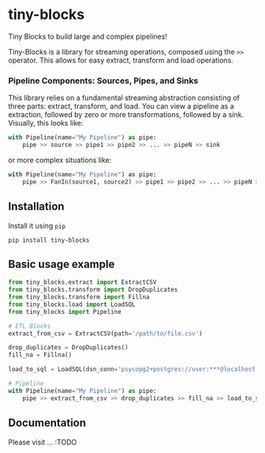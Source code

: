  tiny-blocks
=============

Tiny Blocks to build large and complex pipelines!

Tiny-Blocks is a library for streaming operations, composed using the `>>`
operator. This allows for easy extract, transform and load operations.

### Pipeline Components: Sources, Pipes, and Sinks
This library relies on a fundamental streaming abstraction consisting of three
parts: extract, transform, and load. You can view a pipeline as a extraction, followed
by zero or more transformations, followed by a sink. Visually, this looks like:

```python
with Pipeline(name="My Pipeline") as pipe:
    pipe >> source >> pipe1 >> pipe2 >> ... >> pipeN >> sink
```
or more complex situations like:
```python
with Pipeline(name="My Pipeline") as pipe:
    pipe >> FanIn(source1, source2) >> pipe1 >> pipe2 >> ... >> pipeN >> FanOut(sink1, sink2)
```

Installation
-------------

Install it using ``pip``

```shell
pip install tiny-blocks
```

Basic usage example
--------------------

```python
from tiny_blocks.extract import ExtractCSV
from tiny_blocks.transform import DropDuplicates
from tiny_blocks.transform import Fillna
from tiny_blocks.load import LoadSQL
from tiny_blocks import Pipeline

# ETL Blocks
extract_from_csv = ExtractCSV(path='/path/to/file.csv')

drop_duplicates = DropDuplicates()
fill_na = Fillna()

load_to_sql = LoadSQL(dsn_conn='psycopg2+postgres://user:***@localhost:5432/foobar')

# Pipeline
with Pipeline(name="My Pipeline") as pipe:
    pipe >> extract_from_csv >> drop_duplicates >> fill_na >> load_to_sql
```

Documentation
--------------

Please visit ... :TODO
